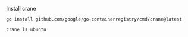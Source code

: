
Install crane

```
go install github.com/google/go-containerregistry/cmd/crane@latest
```

```
crane ls ubuntu
```
